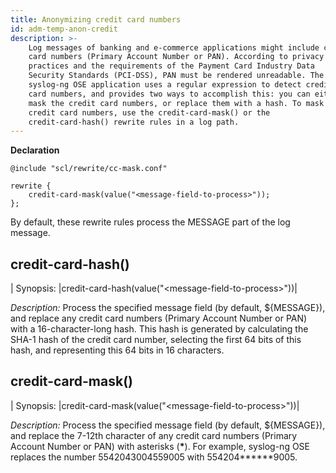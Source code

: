 ```yaml
---
title: Anonymizing credit card numbers
id: adm-temp-anon-credit
description: >-
    Log messages of banking and e-commerce applications might include credit
    card numbers (Primary Account Number or PAN). According to privacy best
    practices and the requirements of the Payment Card Industry Data
    Security Standards (PCI-DSS), PAN must be rendered unreadable. The
    syslog-ng OSE application uses a regular expression to detect credit
    card numbers, and provides two ways to accomplish this: you can either
    mask the credit card numbers, or replace them with a hash. To mask the
    credit card numbers, use the credit-card-mask() or the
    credit-card-hash() rewrite rules in a log path.
---
```


**Declaration**

```config
@include "scl/rewrite/cc-mask.conf"

rewrite {
    credit-card-mask(value("<message-field-to-process>"));
};
```

By default, these rewrite rules process the MESSAGE part of the log
message.

## credit-card-hash()

|  Synopsis:   |credit-card-hash(value(\"\<message-field-to-process\>\"))|

*Description:* Process the specified message field (by default,
${MESSAGE}), and replace any credit card numbers (Primary Account
Number or PAN) with a 16-character-long hash. This hash is generated by
calculating the SHA-1 hash of the credit card number, selecting the
first 64 bits of this hash, and representing this 64 bits in 16
characters.

## credit-card-mask()

|  Synopsis:   |credit-card-mask(value(\"\<message-field-to-process\>\"))|

*Description:* Process the specified message field (by default,
${MESSAGE}), and replace the 7-12th character of any credit card
numbers (Primary Account Number or PAN) with asterisks (**\***). For
example, syslog-ng OSE replaces the number 5542043004559005 with
554204\*\*\*\*\*\*9005.
